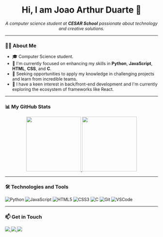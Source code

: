 <h1 align="center">Hi, I am Joao Arthur Duarte 👋</h1>
<p align="center">
  <em>A computer science student at <strong>CESAR School</strong> passionate about technology and creative solutions.</em>
</p>

---

### 👨‍💻 About Me

- 🎓 Computer Science student.
- 🌱 I'm currently focused on enhancing my skills in **Python**, **JavaScript**, **HTML**, **CSS**, and **C**.
- 🎯 Seeking opportunities to apply my knowledge in challenging projects and learn from incredible teams.
- 🤔 I have a keen interest in back/front-end development and I'm currently exploring the ecosystem of frameworks like React.

---

### 📊 My GitHub Stats

<p align="center">
  <a href="https://github.com/jarthur-duarte">
    <img height="180em" src="https://github-readme-stats.vercel.app/api?username=jarthur-duarte&show_icons=true&theme=dracula&include_all_commits=true&count_private=true"/>
    <img height="180em" src="https://github-readme-stats.vercel.app/api/top-langs/?username=jarthur-duarte&layout=compact&langs_count=7&theme=dracula"/>
  </a>
</p>

---

### 🛠️ Technologies and Tools

<p align="left">
  <img src="https://img.shields.io/badge/Python-3776AB?style=for-the-badge&logo=python&logoColor=white" alt="Python">
  <img src="https://img.shields.io/badge/JavaScript-F7DF1E?style=for-the-badge&logo=javascript&logoColor=black" alt="JavaScript">
  <img src="https://img.shields.io/badge/HTML5-E34F26?style=for-the-badge&logo=html5&logoColor=white" alt="HTML5">
  <img src="https://img.shields.io/badge/CSS3-1572B6?style=for-the-badge&logo=css3&logoColor=white" alt="CSS3">
  <img src="https://img.shields.io/badge/C-A8B9CC?style=for-the-badge&logo=c&logoColor=black" alt="C">
  <img src="https://img.shields.io/badge/GIT-E44C30?style=for-the-badge&logo=git&logoColor=white" alt="Git">
  <img src="https://img.shields.io/badge/VSC-0078d7?style=for-the-badge&logo=visual-studio-code&logoColor=white" alt="VSCode">
</p>

---

### 📫 Get in Touch

<p align="left">
  <a href="https://www.linkedin.com/in/arthur-duarte/" target="_blank">
    <img src="https://img.shields.io/badge/-LinkedIn-%230077B5?style=for-the-badge&logo=linkedin&logoColor=white" target="_blank">
  </a>
  <a href="https://www.instagram.com/j.arthur_gmsduarte/" target="_blank">
    <img src="https://img.shields.io/badge/-Instagram-%23E4405F?style=for-the-badge&logo=instagram&logoColor=white" target="_blank">
  </a>
  <a href="mailto:joaoarthurdduarte@gmail.com">
    <img src="https://img.shields.io/badge/Gmail-D14836?style=for-the-badge&logo=gmail&logoColor=white" target="_blank">
  </a>
</p>
          
          
          


<!--
**jarthur-duarte/jarthur-duarte** is a ✨ _special_ ✨ repository because its `README.md` (this file) appears on your GitHub profile.

Here are some ideas to get you started:

- 🔭 I’m currently working on ...
- 🌱 I’m currently learning ...
- 👯 I’m looking to collaborate on ...
- 🤔 I’m looking for help with ...
- 💬 Ask me about ...
- 📫 How to reach me: ...
- 😄 Pronouns: ...
- ⚡ Fun fact: ...
-->
